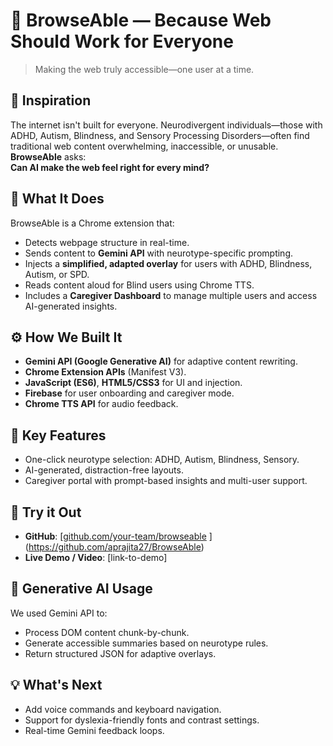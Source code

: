 

# 🧠 BrowseAble — Because Web Should Work for Everyone

> Making the web truly accessible—one user at a time.

## 🚀 Inspiration
The internet isn't built for everyone. Neurodivergent individuals—those with ADHD, Autism, Blindness, and Sensory Processing Disorders—often find traditional web content overwhelming, inaccessible, or unusable. **BrowseAble** asks:  
**Can AI make the web feel right for every mind?**

## 🧩 What It Does
BrowseAble is a Chrome extension that:
- Detects webpage structure in real-time.
- Sends content to **Gemini API** with neurotype-specific prompting.
- Injects a **simplified, adapted overlay** for users with ADHD, Blindness, Autism, or SPD.
- Reads content aloud for Blind users using Chrome TTS.
- Includes a **Caregiver Dashboard** to manage multiple users and access AI-generated insights.

## ⚙️ How We Built It
- **Gemini API (Google Generative AI)** for adaptive content rewriting.
- **Chrome Extension APIs** (Manifest V3).
- **JavaScript (ES6)**, **HTML5/CSS3** for UI and injection.
- **Firebase** for user onboarding and caregiver mode.
- **Chrome TTS API** for audio feedback.

## 🧠 Key Features
- One-click neurotype selection: ADHD, Autism, Blindness, Sensory.
- AI-generated, distraction-free layouts.
- Caregiver portal with prompt-based insights and multi-user support.

## 🧪 Try it Out
- **GitHub**: [[github.com/your-team/browseable](https://github.com/aprajita27/browseable)  ](https://github.com/aprajita27/BrowseAble)
- **Live Demo / Video**: [link-to-demo]

## 🤖 Generative AI Usage
We used Gemini API to:
- Process DOM content chunk-by-chunk.
- Generate accessible summaries based on neurotype rules.
- Return structured JSON for adaptive overlays.

## 💡 What's Next
- Add voice commands and keyboard navigation.
- Support for dyslexia-friendly fonts and contrast settings.
- Real-time Gemini feedback loops.
